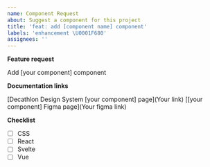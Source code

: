 ```yaml
---
name: Component Request
about: Suggest a component for this project
title: 'feat: add [component name] component'
labels: 'enhancement \U0001F680'
assignees: ''
---
```


<!-- Before submitting an issue, please consult our docs (https://decathlon.design). -->

<!-- Please make sure you are posting an issue pertaining to the Decathlon Design System. -->

**Feature request**

<!-- A clear and concise description of what the feature request is. Please include if your feature request is related to a problem. -->

Add [your component] component

**Documentation links**

[Decathlon Design System [your component] page](Your link)
[[your component] Figma page](Your figma link)

**Checklist**

- [ ] CSS
- [ ] React
- [ ] Svelte
- [ ] Vue
